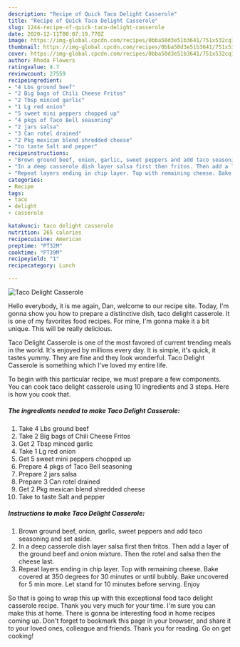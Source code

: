 ```yaml
---
description: "Recipe of Quick Taco Delight Casserole"
title: "Recipe of Quick Taco Delight Casserole"
slug: 1244-recipe-of-quick-taco-delight-casserole
date: 2020-12-11T00:07:19.770Z
image: https://img-global.cpcdn.com/recipes/0bba50d3e51b3641/751x532cq70/taco-delight-casserole-recipe-main-photo.jpg
thumbnail: https://img-global.cpcdn.com/recipes/0bba50d3e51b3641/751x532cq70/taco-delight-casserole-recipe-main-photo.jpg
cover: https://img-global.cpcdn.com/recipes/0bba50d3e51b3641/751x532cq70/taco-delight-casserole-recipe-main-photo.jpg
author: Rhoda Flowers
ratingvalue: 4.7
reviewcount: 27559
recipeingredient:
- "4 Lbs ground beef"
- "2 Big bags of Chili Cheese Fritos"
- "2 Tbsp minced garlic"
- "1 Lg red onion"
- "5 sweet mini peppers chopped up"
- "4 pkgs of Taco Bell seasoning"
- "2 jars salsa"
- "3 Can rotel drained"
- "2 Pkg mexican blend shredded cheese"
- "to taste Salt and pepper"
recipeinstructions:
- "Brown ground beef, onion, garlic, sweet peppers and add taco seasoning and set aside."
- "In a deep casserole dish layer salsa first then fritos. Then add a layer of the ground beef and onion mixture. Then the rotel and salsa then the cheese last."
- "Repeat layers ending in chip layer. Top with remaining cheese. Bake covered at 350 degrees for 30 minutes or until bubbly. Bake uncovered for 5 min more. Let stand for 10 minutes before serving. Enjoy"
categories:
- Recipe
tags:
- taco
- delight
- casserole

katakunci: taco delight casserole 
nutrition: 265 calories
recipecuisine: American
preptime: "PT32M"
cooktime: "PT39M"
recipeyield: "1"
recipecategory: Lunch

---
```



![Taco Delight Casserole](https://img-global.cpcdn.com/recipes/0bba50d3e51b3641/751x532cq70/taco-delight-casserole-recipe-main-photo.jpg)

Hello everybody, it is me again, Dan, welcome to our recipe site. Today, I'm gonna show you how to prepare a distinctive dish, taco delight casserole. It is one of my favorites food recipes. For mine, I'm gonna make it a bit unique. This will be really delicious.



Taco Delight Casserole is one of the most favored of current trending meals in the world. It's enjoyed by millions every day. It is simple, it's quick, it tastes yummy. They are fine and they look wonderful. Taco Delight Casserole is something which I've loved my entire life.


To begin with this particular recipe, we must prepare a few components. You can cook taco delight casserole using 10 ingredients and 3 steps. Here is how you cook that.

<!--inarticleads1-->

##### The ingredients needed to make Taco Delight Casserole:

1. Take 4 Lbs ground beef
1. Take 2 Big bags of Chili Cheese Fritos
1. Get 2 Tbsp minced garlic
1. Take 1 Lg red onion
1. Get 5 sweet mini peppers chopped up
1. Prepare 4 pkgs of Taco Bell seasoning
1. Prepare 2 jars salsa
1. Prepare 3 Can rotel drained
1. Get 2 Pkg mexican blend shredded cheese
1. Take to taste Salt and pepper




<!--inarticleads2-->

##### Instructions to make Taco Delight Casserole:

1. Brown ground beef, onion, garlic, sweet peppers and add taco seasoning and set aside.
1. In a deep casserole dish layer salsa first then fritos. Then add a layer of the ground beef and onion mixture. Then the rotel and salsa then the cheese last.
1. Repeat layers ending in chip layer. Top with remaining cheese. Bake covered at 350 degrees for 30 minutes or until bubbly. Bake uncovered for 5 min more. Let stand for 10 minutes before serving. Enjoy




So that is going to wrap this up with this exceptional food taco delight casserole recipe. Thank you very much for your time. I'm sure you can make this at home. There is gonna be interesting food in home recipes coming up. Don't forget to bookmark this page in your browser, and share it to your loved ones, colleague and friends. Thank you for reading. Go on get cooking!
